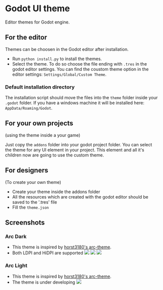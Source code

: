 # Godot UI theme

Editor themes for Godot engine.

## For the editor

Themes can be choosen in the Godot editor after installation.

* Run `python install.py` to install the themes.
* Select the theme. To do so choose the file ending with `.tres` in the godot editor settings. You can find the coustom theme option in the editor settings: `Settings/Global/Custom Theme`.


### Default installation directory

The installation script should move the files into the `theme` folder inside your `.godot` folder.
If you have a windows machine it will be installed here: `AppData/Roaming/Godot`.

## For your own projects
(using the theme inside a your game)

Just copy the `addons` folder into your godot project folder.
You can select the theme for any UI element in your project. This element and all it's children now are going to use the custom theme.

## For designers
(To create your own theme)

* Create your theme inside the addons folder
* All the resources which are created with the godot editor should be saved to the '.tres' file
* Fill the `theme.json`


## Screenshots

### Arc Dark

* This theme is inspired by [horst3180's arc-theme](https://github.com/horst3180/arc-theme).
* Both LDPI and HiDPI are supported
![](https://cdn.rawgit.com/Geequlim/depot/master/images/godot/arc_dark_pm.png)
![](https://cdn.rawgit.com/Geequlim/depot/master/images/godot/arc_dark_LDPI.png)
![](https://cdn.rawgit.com/Geequlim/depot/master/images/godot/arc_dark_HiDPI.png)

### Arc Light
* This theme is inspired by [horst3180's arc-theme](https://github.com/horst3180/arc-theme).
* The theme is under developing
![](https://cdn.rawgit.com/Geequlim/depot/master/images/godot/arc_light_HiDPI.png)
